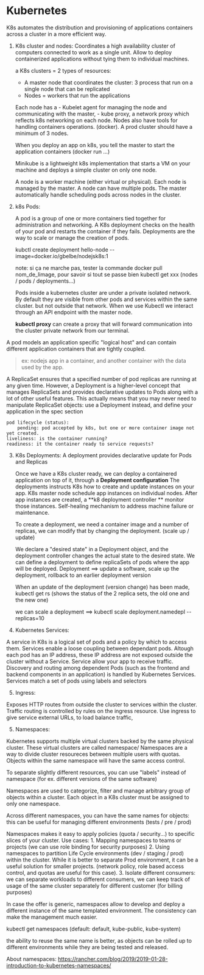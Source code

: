 # Kubernetes

K8s automates the distribution and provisioning of applications containers across a cluster in a more efficient way.


1. K8s cluster and nodes:
    Coordinates a high availability cluster of computers connected to work as a single unit.
    Allow to deploy containerized applications without tying them to individual machines.


    a K8s clusters =  2 types of resources:
    - A master node that coordinates the cluster: 3 process that run on a single node that can be replicated
    - Nodes = workers that run the applications

    Each node has a 
        - Kubelet agent for managing the node and communicating with the master, 
        - kube proxy, a network proxy which reflects k8s networking on each node.
    Nodes also have tools for handling containers operations. (docker).
    A prod cluster should have a minimum of 3 nodes.

    When you deploy an app on k8s, you tell the master to start the application containers (docker run ...)

    Minikube is a lightweight k8s implementation that starts a VM on your machine and deploys a simple cluster on only one node.

    A node is a worker machine (either virtual or physical). Each node is managed by the master. A node can have multiple pods. The master automatically handle scheduling pods across nodes in the cluster.


2. k8s Pods:

    A pod is a group of one or more containers tied together for administration and networking.  A K8s deployment checks on the health of your pod and
    restarts the container if they fails. Deployments are the way to scale or manage the creation of pods.

    kubctl create deployment hello-node --image=docker.io/gbelbe/nodejsk8s:1

    note: si ça ne marche pas, tester la commande docker pull nom_de_limage, pour savoir si tout se passe bien
            kubectl get xxx  (nodes / pods / deployments...)

    Pods inside a kubernetes cluster are under a private isolated network. By default they are visible from other pods and services
    within the same cluster. but not outside that network. When we use Kubectl we interact through an API endpoint with the master node.

    **kubectl proxy** can create a proxy that will forward communication into the cluster private network from our terminal.

A pod models an application specific "logical host" and can contain different application containers that are tightly coupled.
> ex: nodejs app in a container, and another container with the data used by the app.

A ReplicaSet ensures that a specified number of pod replicas are running at any given time. However, a Deployment is a higher-level concept that manages ReplicaSets and provides declarative updates to Pods along with a lot of other useful features. This actually means that you may never need to manipulate ReplicaSet objects: use a Deployment instead, and define your application in the spec section

    pod lifecycle (status):
        pending: pod accepted by k8s, but one or more container image not yet created.
    liveliness: is the container running?
    readiness: it the container ready to service requests?
    


3. K8s Deployments:  A deployment provides declarative update for Pods and Replicas

    Once we have a K8s cluster ready, we can deploy a containered application on top of it, through a **Deployment configuration**
    The deployments instructs K8s how to create and update instances on your app. K8s master node schedule app instances on individual nodes.
    After app instances are created, a **k8 deployment controller ** monitor those instances. 
    Self-healing mechanism to address machine failure or maintenance.
 
    To create a deployment, we need a container image and a number of replicas, we can modify that by changing the deployment. (scale up / update)

    We declare a "desired state" in a Deployment object, and the deployment controller changes the actual state to the desired state.
    We can define a deployment to define replicaSets of pods where the app will be deployed.
    Deployment ==> update a software, scale up the deployment, rollback to an earlier deployment version

    When an update of the deployment (version change) has been made, kubectl get rs (shows the status of the 2 replica sets, the old one and the new one)
    
    we can scale a deployment ==> kubectl scale deployment.namedepl --replicas=10 



4. Kubernetes Services:

A service in K8s is a logical set of pods and a policy by which to access them. Services enable a loose coupling between dependant pods.
Altough each pod has an IP address, these IP address are not exposed outside the cluster without a Service. Service allow your app to receive traffic.
Discovery and routing among dependent Pods (such as the frontend and backend components in an application) is handled by Kubernetes Services.
Services match a set of pods using labels and selectors


5. Ingress: 

Exposes HTTP routes from outside the cluster to services within the cluster. Traffic routing is controlled by rules on the ingress resource.
Use ingress to give service external URLs, to load balance traffic, 


5. Namespaces:

Kubernetes supports multiple virtual clusters backed by the same physical cluster. These virtual clusters are called namespace/
Namespaces are a way to divide cluster resoureces between multiple users with quotas. Objects within the same namespace will have the same access control.

To separate slightly different resources, you can use "labels" instead of namespace (for ex. different versions of the same software)

Namespaces are used to categorize, filter and manage arbitrary group of objects within a cluster. Each object in a K8s cluster must be assigned to only one namespace.

Across different namespaces, you can have the same names for objects: this can be useful for managing different environments (tests / pre / prod)

Namespaces makes it easy to apply policies (quota / security...) to specific slices of your cluster. 
Use cases:
    1. Mapping namespaces to teams or projects (we can use role binding for security purposes)
    2. Using namespaces to partition Life Cycle environments (dev / staging / prod) within the cluster. 
        While it is better to separate Prod environment, it can be a useful solution for smaller projects. 
        (network policy, role based access control, and quotas are useful for this case).
    3. Isolate different consumers: we can separate workloads to different consumers, 
        we can keep track of usage of the same cluster separately for     different customer (for billing purposes)

In case the offer is generic, namespaces allow to develop and deploy a different instance of the same templated environment.
The consistency can make the management much easier.


kubectl get namespaces (default: default, kube-public, kube-system)

the ability to reuse the same name is better, as objects can be rolled up to different environments while they are being tested and released.


About namespaces: https://rancher.com/blog/2019/2019-01-28-introduction-to-kubernetes-namespaces/









